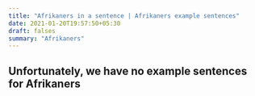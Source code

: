 ```yaml
---
title: "Afrikaners in a sentence | Afrikaners example sentences"
date: 2021-01-20T19:57:50+05:30
draft: falses
summary: "Afrikaners"
---
```

## Unfortunately, we have no example sentences for Afrikaners                 
